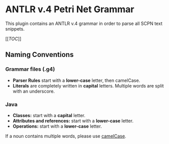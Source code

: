 # ANTLR v.4 Petri Net Grammar
This plugin contains an ANTLR v.4 grammar in order to parse all SCPN text snippets.

[[_TOC_]]

## Naming Conventions

### Grammar files (.g4)
- **Parser Rules** start with a **lower-case** letter, then camelCase.
- **Literals** are completely written in **capital** letters. Multiple words are split with an underscore.

### Java
- **Classes:** start with a **capital** letter.
- **Attributes and references:** start with a **lower-case** letter.
- **Operations:** start with a **lower-case** letter.

If a noun contains multiple words, please use [camelCase](https://en.wikipedia.org/wiki/Camel_case).

